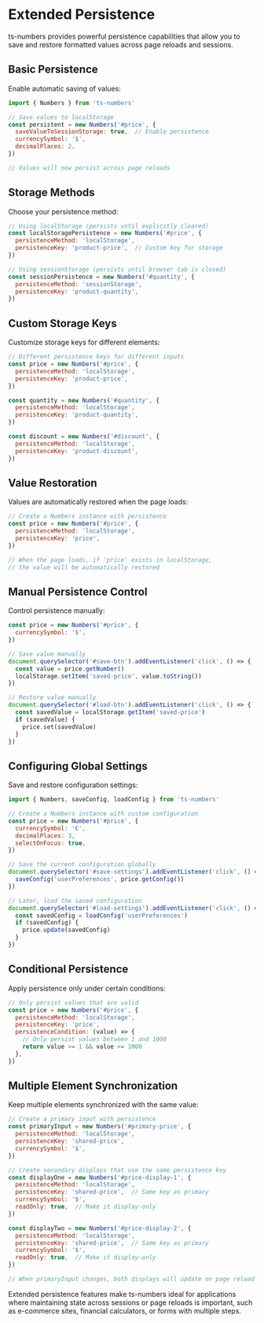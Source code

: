 # Extended Persistence

ts-numbers provides powerful persistence capabilities that allow you to save and restore formatted values across page reloads and sessions.

## Basic Persistence

Enable automatic saving of values:

```js
import { Numbers } from 'ts-numbers'

// Save values to localStorage
const persistent = new Numbers('#price', {
  saveValueToSessionStorage: true,  // Enable persistence
  currencySymbol: '$',
  decimalPlaces: 2,
})

// Values will now persist across page reloads
```

## Storage Methods

Choose your persistence method:

```js
// Using localStorage (persists until explicitly cleared)
const localStoragePersistence = new Numbers('#price', {
  persistenceMethod: 'localStorage',
  persistenceKey: 'product-price',  // Custom key for storage
})

// Using sessionStorage (persists until browser tab is closed)
const sessionPersistence = new Numbers('#quantity', {
  persistenceMethod: 'sessionStorage',
  persistenceKey: 'product-quantity',
})
```

## Custom Storage Keys

Customize storage keys for different elements:

```js
// Different persistence keys for different inputs
const price = new Numbers('#price', {
  persistenceMethod: 'localStorage',
  persistenceKey: 'product-price',
})

const quantity = new Numbers('#quantity', {
  persistenceMethod: 'localStorage',
  persistenceKey: 'product-quantity',
})

const discount = new Numbers('#discount', {
  persistenceMethod: 'localStorage',
  persistenceKey: 'product-discount',
})
```

## Value Restoration

Values are automatically restored when the page loads:

```js
// Create a Numbers instance with persistence
const price = new Numbers('#price', {
  persistenceMethod: 'localStorage',
  persistenceKey: 'price',
})

// When the page loads, if 'price' exists in localStorage,
// the value will be automatically restored
```

## Manual Persistence Control

Control persistence manually:

```js
const price = new Numbers('#price', {
  currencySymbol: '$',
})

// Save value manually
document.querySelector('#save-btn').addEventListener('click', () => {
  const value = price.getNumber()
  localStorage.setItem('saved-price', value.toString())
})

// Restore value manually
document.querySelector('#load-btn').addEventListener('click', () => {
  const savedValue = localStorage.getItem('saved-price')
  if (savedValue) {
    price.set(savedValue)
  }
})
```

## Configuring Global Settings

Save and restore configuration settings:

```js
import { Numbers, saveConfig, loadConfig } from 'ts-numbers'

// Create a Numbers instance with custom configuration
const price = new Numbers('#price', {
  currencySymbol: '€',
  decimalPlaces: 3,
  selectOnFocus: true,
})

// Save the current configuration globally
document.querySelector('#save-settings').addEventListener('click', () => {
  saveConfig('userPreferences', price.getConfig())
})

// Later, load the saved configuration
document.querySelector('#load-settings').addEventListener('click', () => {
  const savedConfig = loadConfig('userPreferences')
  if (savedConfig) {
    price.update(savedConfig)
  }
})
```

## Conditional Persistence

Apply persistence only under certain conditions:

```js
// Only persist values that are valid
const price = new Numbers('#price', {
  persistenceMethod: 'localStorage',
  persistenceKey: 'price',
  persistenceCondition: (value) => {
    // Only persist values between 1 and 1000
    return value >= 1 && value <= 1000
  },
})
```

## Multiple Element Synchronization

Keep multiple elements synchronized with the same value:

```js
// Create a primary input with persistence
const primaryInput = new Numbers('#primary-price', {
  persistenceMethod: 'localStorage',
  persistenceKey: 'shared-price',
  currencySymbol: '$',
})

// Create secondary displays that use the same persistence key
const displayOne = new Numbers('#price-display-1', {
  persistenceMethod: 'localStorage',
  persistenceKey: 'shared-price',  // Same key as primary
  currencySymbol: '$',
  readOnly: true,  // Make it display-only
})

const displayTwo = new Numbers('#price-display-2', {
  persistenceMethod: 'localStorage',
  persistenceKey: 'shared-price',  // Same key as primary
  currencySymbol: '$',
  readOnly: true,  // Make it display-only
})

// When primaryInput changes, both displays will update on page reload
```

Extended persistence features make ts-numbers ideal for applications where maintaining state across sessions or page reloads is important, such as e-commerce sites, financial calculators, or forms with multiple steps.
